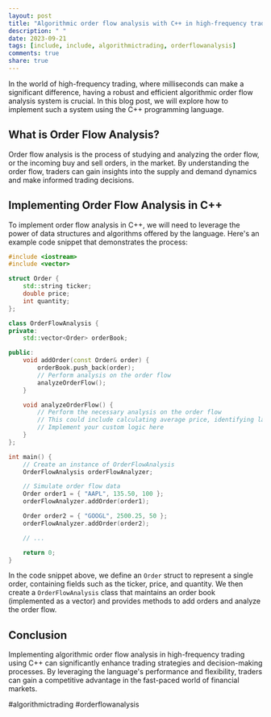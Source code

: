 ```yaml
---
layout: post
title: "Algorithmic order flow analysis with C++ in high-frequency trading"
description: " "
date: 2023-09-21
tags: [include, include, algorithmictrading, orderflowanalysis]
comments: true
share: true
---
```


In the world of high-frequency trading, where milliseconds can make a significant difference, having a robust and efficient algorithmic order flow analysis system is crucial. In this blog post, we will explore how to implement such a system using the C++ programming language.

## What is Order Flow Analysis?

Order flow analysis is the process of studying and analyzing the order flow, or the incoming buy and sell orders, in the market. By understanding the order flow, traders can gain insights into the supply and demand dynamics and make informed trading decisions.

## Implementing Order Flow Analysis in C++

To implement order flow analysis in C++, we will need to leverage the power of data structures and algorithms offered by the language. Here's an example code snippet that demonstrates the process:

```cpp
#include <iostream>
#include <vector>

struct Order {
    std::string ticker;
    double price;
    int quantity;
};

class OrderFlowAnalysis {
private:
    std::vector<Order> orderBook;

public:
    void addOrder(const Order& order) {
        orderBook.push_back(order);
        // Perform analysis on the order flow
        analyzeOrderFlow();
    }

    void analyzeOrderFlow() {
        // Perform the necessary analysis on the order flow
        // This could include calculating average price, identifying large trades, etc.
        // Implement your custom logic here
    }
};

int main() {
    // Create an instance of OrderFlowAnalysis
    OrderFlowAnalysis orderFlowAnalyzer;

    // Simulate order flow data
    Order order1 = { "AAPL", 135.50, 100 };
    orderFlowAnalyzer.addOrder(order1);

    Order order2 = { "GOOGL", 2500.25, 50 };
    orderFlowAnalyzer.addOrder(order2);

    // ...

    return 0;
}
```

In the code snippet above, we define an `Order` struct to represent a single order, containing fields such as the ticker, price, and quantity. We then create a `OrderFlowAnalysis` class that maintains an order book (implemented as a vector) and provides methods to add orders and analyze the order flow.

## Conclusion

Implementing algorithmic order flow analysis in high-frequency trading using C++ can significantly enhance trading strategies and decision-making processes. By leveraging the language's performance and flexibility, traders can gain a competitive advantage in the fast-paced world of financial markets.

#algorithmictrading #orderflowanalysis